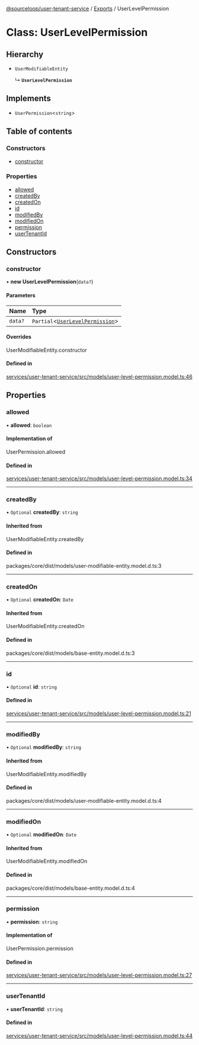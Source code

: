 [@sourceloop/user-tenant-service](../README.md) / [Exports](../modules.md) / UserLevelPermission

# Class: UserLevelPermission

## Hierarchy

- `UserModifiableEntity`

  ↳ **`UserLevelPermission`**

## Implements

- `UserPermission`<`string`\>

## Table of contents

### Constructors

- [constructor](UserLevelPermission.md#constructor)

### Properties

- [allowed](UserLevelPermission.md#allowed)
- [createdBy](UserLevelPermission.md#createdby)
- [createdOn](UserLevelPermission.md#createdon)
- [id](UserLevelPermission.md#id)
- [modifiedBy](UserLevelPermission.md#modifiedby)
- [modifiedOn](UserLevelPermission.md#modifiedon)
- [permission](UserLevelPermission.md#permission)
- [userTenantId](UserLevelPermission.md#usertenantid)

## Constructors

### constructor

• **new UserLevelPermission**(`data?`)

#### Parameters

| Name | Type |
| :------ | :------ |
| `data?` | `Partial`<[`UserLevelPermission`](UserLevelPermission.md)\> |

#### Overrides

UserModifiableEntity.constructor

#### Defined in

[services/user-tenant-service/src/models/user-level-permission.model.ts:46](https://github.com/sourcefuse/loopback4-microservice-catalog/blob/00e854d46/services/user-tenant-service/src/models/user-level-permission.model.ts#L46)

## Properties

### allowed

• **allowed**: `boolean`

#### Implementation of

UserPermission.allowed

#### Defined in

[services/user-tenant-service/src/models/user-level-permission.model.ts:34](https://github.com/sourcefuse/loopback4-microservice-catalog/blob/00e854d46/services/user-tenant-service/src/models/user-level-permission.model.ts#L34)

___

### createdBy

• `Optional` **createdBy**: `string`

#### Inherited from

UserModifiableEntity.createdBy

#### Defined in

packages/core/dist/models/user-modifiable-entity.model.d.ts:3

___

### createdOn

• `Optional` **createdOn**: `Date`

#### Inherited from

UserModifiableEntity.createdOn

#### Defined in

packages/core/dist/models/base-entity.model.d.ts:3

___

### id

• `Optional` **id**: `string`

#### Defined in

[services/user-tenant-service/src/models/user-level-permission.model.ts:21](https://github.com/sourcefuse/loopback4-microservice-catalog/blob/00e854d46/services/user-tenant-service/src/models/user-level-permission.model.ts#L21)

___

### modifiedBy

• `Optional` **modifiedBy**: `string`

#### Inherited from

UserModifiableEntity.modifiedBy

#### Defined in

packages/core/dist/models/user-modifiable-entity.model.d.ts:4

___

### modifiedOn

• `Optional` **modifiedOn**: `Date`

#### Inherited from

UserModifiableEntity.modifiedOn

#### Defined in

packages/core/dist/models/base-entity.model.d.ts:4

___

### permission

• **permission**: `string`

#### Implementation of

UserPermission.permission

#### Defined in

[services/user-tenant-service/src/models/user-level-permission.model.ts:27](https://github.com/sourcefuse/loopback4-microservice-catalog/blob/00e854d46/services/user-tenant-service/src/models/user-level-permission.model.ts#L27)

___

### userTenantId

• **userTenantId**: `string`

#### Defined in

[services/user-tenant-service/src/models/user-level-permission.model.ts:44](https://github.com/sourcefuse/loopback4-microservice-catalog/blob/00e854d46/services/user-tenant-service/src/models/user-level-permission.model.ts#L44)
